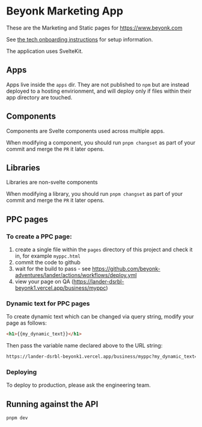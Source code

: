 # Beyonk Marketing App

These are the Marketing and Static pages for https://www.beyonk.com

See [the tech onboarding instructions](https://www.notion.so/beyonk/Tech-Onboarding-1bf5f21af5954434959255e576d47511) for setup information.

The application uses SvelteKit.

## Apps

Apps live inside the `apps` dir. They are not published to `npm` but are instead deployed to a hosting envirionment, and will deploy only if files within their app directory are touched.

## Components

Components are Svelte components used across multiple apps.

When modifying a component, you should run `pnpm changset` as part of your commit and merge the `PR` it later opens.

## Libraries

Libraries are non-svelte components

When modifying a library, you should run `pnpm changset` as part of your commit and merge the `PR` it later opens.

## PPC pages

### To create a PPC page:

1. create a single file within the `pages` directory of this project and check it in, for example `myppc.html`
2. commit the code to github
3. wait for the build to pass - see https://github.com/beyonk-adventures/lander/actions/workflows/deploy.yml
4. view your page on QA (https://lander-dsrbl-beyonk1.vercel.app/business/myppc)

### Dynamic text for PPC pages

To create dynamic text which can be changed via query string, modify your page as follows:

```html
<h1>{{my_dynamic_text}}</h1>
```

Then pass the variable name declared above to the URL string:

```sh
https://lander-dsrbl-beyonk1.vercel.app/business/myppc?my_dynamic_text=Hello
```

### Deploying

To deploy to production, please ask the engineering team.

## Running against the API

`pnpm dev`
